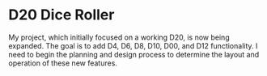 # D20 Dice Roller

My project, which initially focused on a working D20, is now being expanded. The goal is to add D4, D6, D8, D10, D00, and D12 functionality. I need to begin the planning and design process to determine the layout and operation of these new features.
